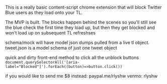 This is a really basic content-script chrome extension that will block Twitter Blue users as they load onto your TL.

The MVP is built. The blocks happen behind the scenes so you'll still see the blue check the first time they load up, but then they get blocked and won't load up on subsequent TL refreshses

schema/mock will have model json dumps pulled from a live tl object.
    tweet.json is a model schema of just one tweet object

quick and dirty front-end method to click all the unblock buttons
`document.querySelectorAll('[aria-label="Blocked"]').forEach((button)=>button.click())`

if you would like to send me $8 instead:
paypal.me/rlyshw
venmo: rlyshw